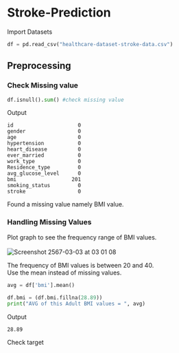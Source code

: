 # Stroke-Prediction
Import Datasets
```python
df = pd.read_csv("healthcare-dataset-stroke-data.csv")
```
## Preprocessing<br>
### Check Missing value
```python
df.isnull().sum() #check missing value
```
Output
```
id                     0
gender                 0
age                    0
hypertension           0
heart_disease          0
ever_married           0
work_type              0
Residence_type         0
avg_glucose_level      0
bmi                  201
smoking_status         0
stroke                 0
```
Found a missing value namely BMI value.
### Handling Missing Values
Plot graph to see the frequency range of BMI values.<br><br>
![Screenshot 2567-03-03 at 03 01 08](https://github.com/Tanachock/Stroke-Prediction/assets/160312026/8cc04d35-3231-4119-947c-46c154e6be3b)<br>

The frequency of BMI values ​​is between 20 and 40.<br>
Use the mean instead of missing values.<br>
```python
avg = df['bmi'].mean()

df.bmi = (df.bmi.fillna(28.89))
print("AVG of this Adult BMI values = ", avg)
```
Output
```
28.89
```
Check target
